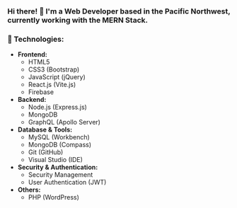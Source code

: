 ### Hi there! 👋 I'm a Web Developer based in the Pacific Northwest, currently working with the MERN Stack.

### 🚀 Technologies:
- **Frontend:**
  - HTML5
  - CSS3 (Bootstrap)
  - JavaScript (jQuery)
  - React.js (Vite.js)
  - Firebase 
- **Backend:**
  - Node.js (Express.js)
  - MongoDB
  - GraphQL (Apollo Server)
- **Database & Tools:**
  - MySQL (Workbench)
  - MongoDB (Compass)
  - Git (GitHub)
  - Visual Studio (IDE)
- **Security & Authentication:**
  - Security Management
  - User Authentication (JWT)
- **Others:**
  - PHP (WordPress)
<br />

<!--
**jnmayhook/jnmayhook** is a ✨ _special_ ✨ repository because its `README.md` (this file) appears on your GitHub profile.

Here are some ideas to get you started:

- 🌱 I’m currently learning ...
- 👯 I’m looking to collaborate on ...
- 🤔 I’m looking for help with ...
- 💬 Ask me about ...
- 📫 How to reach me: ...
- 😄 Pronouns: ...
- ⚡ Fun fact: ...
-->
